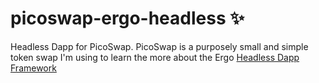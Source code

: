 # picoswap-ergo-headless ✨
Headless Dapp for PicoSwap. PicoSwap is a purposely small and simple token swap I'm using to learn the more about the Ergo [Headless Dapp Framework](https://github.com/ergoplatform/ergo-headless-dapp-framework)
